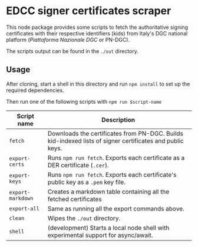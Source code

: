 # EDCC signer certificates scraper

This node package provides some scripts to fetch the authoritative signing certificates with their respective identifiers (kids) from Italy's DGC national platform (_Piattaforma Nazionale DGC_ or PN-DGC).

The scripts output can be found in the `./out` directory.

## Usage

After cloning, start a shell in this directory and run `npm install` to set up the required dependencies.

Then run one of the following scripts with `npm run $script-name`

| Script name | Description |
|-------------|-------------|
| `fetch` | Downloads the certificates from PN-DGC. Builds kid-indexed lists of signer certificates and public keys. |
| `export-certs` | Runs `npm run fetch`. Exports each certificate as a DER certificate (`.cer`). |
| `export-keys` | Runs `npm run fetch`. Exports each certificate's public key as a `.pem` key file.   |
| `export-markdown` | Creates a markdown table containing all the fetched certificates |
| `export-all` | Same as running all the export commands above. |
| `clean` | Wipes the `./out` directory. |
| `shell` | (development) Starts a local node shell with experimental support for async/await. |